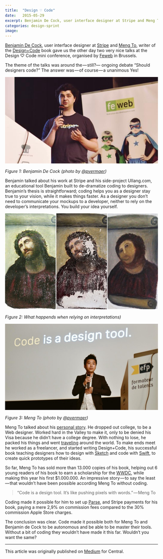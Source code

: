 ```yaml
---
title:  "Design ♡ Code"
date:   2015-05-29
excerpt: Benjamin De Cock, user interface designer at Stripe and Meng To, writer of the Design+Code book gave us the other day two very nice talks at the Design ♡ Code mini conference, organised by Feweb in Brussels.
categories: design-sprint
image:
---
```

[Benjamin De Cock][1], user interface designer at [Stripe][2] and [Meng To][3], writer of the [Design+Code][4] book gave us the other day two very nice talks at the Design ♡ Code mini conference, organised by [Feweb][5] in Brussels.

The theme of the talks was around the — still?— ongoing debate “Should designers code?” The answer was — of course — a unanimous Yes!

![Benjami De Cock](/images/articles/design-loves-code/benjamin.jpeg)

*Figure 1: Benjamin De Cock (photo by [@pvermaer][6])*

Benjamin talked about his work at Stripe and his side-project UIlang.com, an educational tool Benjamin built to de-dramatize coding to designers. Benjamin’s thesis is straightforward; coding helps you as a designer stay true to your vision, while it makes things faster. As a designer you don’t need to communicate your mockups to a developer, neither to rely on the developer’s interpretations. You build your idea yourself.

![Relying on interpretations](/images/articles/design-loves-code/fucked-up-painting.jpeg)

*Figure 2: What happends when relying on interpretations)*

![](/images/articles/design-loves-code/meng-to.jpeg)

*Figure 3: Meng To (photo by [@pvermaer][6])*

Meng To talked about his [personal story][8]. He dropped out college, to be a Web designer. Worked hard in the Valley to make it, only to be denied his Visa because he didn’t have a college degree. With nothing to lose, he packed his things and went [traveling][9] around the world. To make ends meet he worked as a freelancer, and started writing Design+Code, his successful book teaching designers how to design with [Sketch][10] and code with [Swift][11], to create quick prototypes of their ideas.

So far, Meng To has sold more than 13.000 copies of his book, helping out 6 young readers of his book to earn a scholarship for the [WWDC][12], while making this year his first $1.000.000. An impressive story — to say the least — that wouldn’t have been possible according Meng To without coding.

> “Code is a design tool. It’s like pushing pixels with words.” — Meng To

Coding made it possible for him to set up [Parse][13], and Stripe payments for his book, paying a mere 2,9% on commission fees compared to the 30% commission Apple Store charges.

The conclusion was clear. Code made it possible both for Meng To and Benjamin de Cock to be autonomous and be able to be master their tools. Without a bit of coding they wouldn’t have made it this far. Wouldn’t you want the same?

***
This article was originally published on [Medium][7] for Central.


<!-- References -->
[1]: https://twitter.com/bdc "Benjamin De Cock's twitter account"
[2]: https://stripe.com/be "Stripe"
[3]: https://twitter.com/mengto
[4]: https://designcode.io/ "Design + Code"
[5]: https://www.facebook.com/lafeweb "Feweb"
[6]: https://twitter.com/pvermaer "Pvermaer's twitter account"
[7]: https://blog.central.team/design-code-e18dfc061517#.8g20b8sqx "Article on Medium"
[8]: https://designcode.io/story "Meng To's personal story"
[9]: http://blog.mengto.com/traveling-designing/ "Meng to travelling"
[10]: http://bohemiancoding.com/ "Boheamian Coding"
[11]: https://developer.apple.com/swift/ "Swift"
[12]: https://developer.apple.com/wwdc/ "WWDC"
[13]: https://parse.com/ "Parse"
